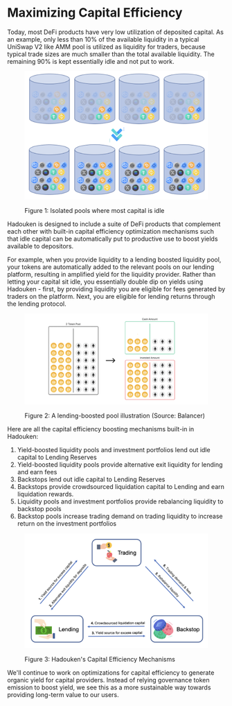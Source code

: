 # Maximizing Capital Efficiency

Today, most DeFi products have very low utilization of deposited capital. As an example, only less than 10% of the available liquidity in a typical UniSwap V2 like AMM pool is utilized as liquidity for traders, because typical trade sizes are much smaller than the total available liquidity. The remaining 90% is kept essentially idle and not put to work.

<figure><img src="../.gitbook/assets/image (1) (3).png" alt=""><figcaption><p>Figure 1: Isolated pools where most capital is idle</p></figcaption></figure>

Hadouken is designed to include a suite of DeFi products that complement each other with built-in capital efficiency optimization mechanisms such that idle capital can be automatically put to productive use to boost yields available to depositors.

For example, when you provide liquidity to a lending boosted liquidity pool, your tokens are automatically added to the relevant pools on our lending platform, resulting in amplified yield for the liquidity provider. Rather than letting your capital sit idle, you essentially double dip on yields using Hadouken - first, by providing liquidity you are eligible for fees generated by traders on the platform. Next, you are eligible for lending returns through the lending protocol.

<figure><img src="../.gitbook/assets/image (5) (2) (2).png" alt=""><figcaption><p>Figure 2: A lending-boosted pool illustration (Source: Balancer)</p></figcaption></figure>

Here are all the capital efficiency boosting mechanisms built-in in Hadouken:

1. Yield-boosted liquidity pools and investment portfolios lend out idle capital to Lending Reserves
2. Yield-boosted liquidity pools provide alternative exit liquidity for lending and earn fees
3. Backstops lend out idle capital to Lending Reserves
4. Backstops provide crowdsourced liquidation capital to Lending and earn liquidation rewards.
5. Liquidity pools and investment portfolios provide rebalancing liquidity to backstop pools
6. Backstop pools increase trading demand on trading liquidity to increase return on the investment portfolios

<figure><img src="../.gitbook/assets/image (3) (3) (1).png" alt=""><figcaption><p> Figure 3: Hadouken's Capital Efficiency Mechanisms</p></figcaption></figure>

We'll continue to work on optimizations for capital efficiency to generate organic yield for capital providers. Instead of relying governance token emission to boost yield, we see this as a more sustainable way towards providing long-term value to our users.
